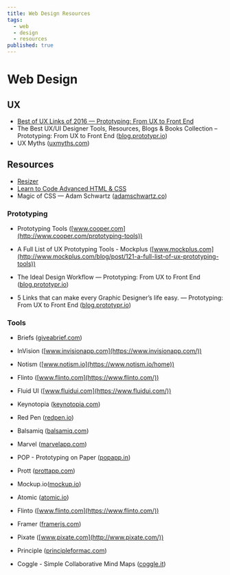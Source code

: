 ```yaml
---
title: Web Design Resources
tags:
  - web
  - design
  - resources
published: true
---
```


# Web Design


## UX

* [Best of UX Links of 2016 — Prototyping: From UX to Front End](https://blog.prototypr.io/best-of-ux-links-of-2016-eb2f44a2c9c0#.z4uvwvbix)
* The Best UX/UI Designer Tools, Resources, Blogs & Books Collection – Prototyping: From UX to Front End ([blog.prototypr.io](https://blog.prototypr.io/the-best-ux-ui-designer-tools-resources-blogs-books-collection-93952ed1da07#.c3zd45q6e))
* UX Myths ([uxmyths.com](http://uxmyths.com/))

## Resources

* [Resizer](http://design.google.com/resizer/)
* [Learn to Code Advanced HTML & CSS](http://learn.shayhowe.com/advanced-html-css/)
* Magic of CSS — Adam Schwartz ([adamschwartz.co](http://adamschwartz.co/magic-of-css/))

### Prototyping

* Prototyping Tools ([www.cooper.com](http://www.cooper.com/prototyping-tools))
* A Full List of UX Prototyping Tools - Mockplus ([www.mockplus.com](http://www.mockplus.com/blog/post/121-a-full-list-of-ux-prototyping-tools))

* The Ideal Design Workflow — Prototyping: From UX to Front End ([blog.prototypr.io](https://blog.prototypr.io/the-ideal-design-workflow-2c200b8e337d#.9a7ubh88n))

* 5 Links that can make every Graphic Designer’s life easy. — Prototyping: From UX to Front End ([blog.prototypr.io](https://blog.prototypr.io/5-links-that-can-make-every-graphic-designers-life-easy-9af76f65e9cb#.5k16yr9px))

### Tools

* Briefs ([giveabrief.com](http://giveabrief.com/))
* InVision ([www.invisionapp.com](https://www.invisionapp.com/))
* Notism ([www.notism.io](https://www.notism.io/home))
* Flinto ([www.flinto.com](https://www.flinto.com/))
* Fluid UI ([www.fluidui.com](https://www.fluidui.com/))
* Keynotopia ([keynotopia.com](http://keynotopia.com/))
* Red Pen ([redpen.io](https://redpen.io/))
* Balsamiq ([balsamiq.com](https://balsamiq.com/))
* Marvel ([marvelapp.com](https://marvelapp.com/))
* POP - Prototyping on Paper ([popapp.in](https://popapp.in/))
* Prott  ([prottapp.com](https://prottapp.com/))
* Mockup.io([mockup.io](https://mockup.io/about/))
* Atomic ([atomic.io](https://atomic.io/))
* Flinto ([www.flinto.com](https://www.flinto.com/))
* Framer ([framerjs.com](https://framerjs.com/))
* Pixate ([www.pixate.com](http://www.pixate.com/))
* Principle ([principleformac.com](http://principleformac.com/))

* Coggle - Simple Collaborative Mind Maps ([coggle.it](https://coggle.it/))

